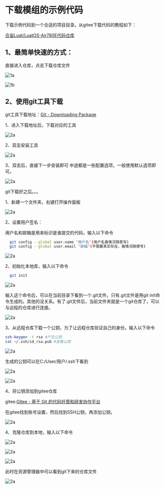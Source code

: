 # 下载模组的示例代码

下载示例代码到一个合适的项目目录。从gitee下载代码的教程如下：

[合宙Luat/LuatOS-Air780E代码仓库](https://gitee.com/openLuat/LuatOS-Air780E/tree/master/demo/Air780E的LuatOS开发快速入门文档适配demo/1.Air780E的helloworld教程)

## 1、最简单快速的方式：

直接进入仓库，点击下载仓库文件

![1a](./image/git1zhijiexiazai1.PNG)

![1b](./image/git1zhijiexiazai2.PNG)

## 2、使用git工具下载

git工具下载地址：[Git - Downloading Package](https://git-scm.com/download/win)

1、进入下载地址后，下载对应的工具

![2a](./image/git2tu01.jpg)

2、双击安装工具

![2a](./image/git2tu02.jpg)

3、双击后，直接下一步安装即可
中途都是一些配置选项，一般使用默认选项即可。

![2a](./image/git2tu03.jpg)

git下载好之后。。。

1、新建一个文件夹，右键打开操作面板

![2a](./image/git2tu04.jpg)

2、设置用户签名：

用户名和邮箱是用来标识是谁提交的代码，输入以下命令

```Bash
  git config --global user.name "用户名"(用户名看情况随意写)
  git config --global user.email "邮箱"(不需要真实存在，看情况随便写)
```

![2a](./image/git2tu05.png)

2、初始化本地库，输入以下命令

```Bash
  git init
```
![2a](./image/git2tu06.png)

输入这个命令后，可以在当前目录下看到一个.git文件。只有.git文件是用git init命令生成的。其他的没关系。有了.git文件后，当前文件夹就是一个git仓库了，可以与远程的仓库进行连接。

![2a](./image/git2tu07.png)

3、从远程仓库下载一个公钥，为了让远程仓库验证自己的身份。输入以下命令

```Bash
ssh-keygen -t rsa #产生公钥
cat ~/.ssh/id_rsa.pub #查看公钥
```

![2a](./image/git2tu08.png)

生成的公钥可以在C:/User/用户/.ssh下看到

![2a](./image/git2tu09.png)

![2a](./image/git2tu10.png)

4、将公钥添加到gitee仓库

gitee:[Gitee - 基于 Git 的代码托管和研发协作平台](https://gitee.com/)

在gitee找到账号设置，然后找到SSH公钥，再添加公钥。

![2a](./image/git2tu11.png)

4、克隆仓库到本地，输入以下命令

![2a](./image/git2tu12.png)

![2a](./image/git2tu13.png)

![2a](./image/git2tu14.png)

此时在资源管理器中可以看到git下来的仓库文件

![2a](./image/git2tu15.png)